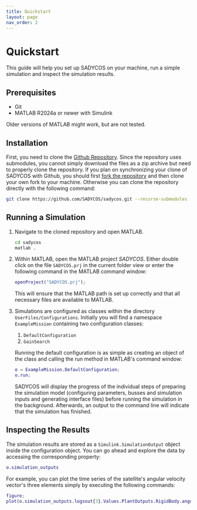 ```yaml
---
title: Quickstart
layout: page
nav_order: 2
---
```


# Quickstart
This guide will help you set up SADYCOS on your machine, run a simple simulation and inspect the simulation results.

## Prerequisites
- Git
- MATLAB R2024a or newer with Simulink

Older versions of MATLAB might work, but are not tested.

## Installation
First, you need to clone the [Github Repository](https://github.com/SADYCOS/sadycos).
Since the repository uses submodules, you cannot simply download the files as a zip archive but need to properly clone the repository.
If you plan on synchronizing your clone of SADYCOS with Github, you should first [fork the repository](https://github.com/SADYCOS/sadycos/fork) and then clone your own fork to your machine.
Otherwise you can clone the repository directly with the following command:
```bash
git clone https://github.com/SADYCOS/sadycos.git --recurse-submodules
```

## Running a Simulation
1. Navigate to the cloned repository and open MATLAB.
    ```bash
    cd sadycos
    matlab .
    ```
2. Within MATLAB, open the MATLAB project _SADYCOS_. Either double click on the file `SADYCOS.prj` in the current folder view or enter the following command in the MATLAB command window:
    ```matlab
    openProject("SADYCOS.prj");
    ```
    This will ensure that the MATLAB path is set up correctly and that all necessary files are available to MATLAB.
3. Simulations are configured as classes within the directory `UserFiles/Configurations`.
Initially you will find a namespace `ExampleMission` containing two configuration classes:
    1. `DefaultConfiguration`
    2. `GainSearch`

    Running the default configuration is as simple as creating an object of the class and calling the run method in MATLAB's command window:
    ```matlab
    o = ExampleMission.DefaultConfiguration;
    o.run;
    ```
    SADYCOS will display the progress of the individual steps of preparing the simulation model (configuring parameters, busses and simulation inputs and generating interface files) before running the simulation in the background.
    Afterwards, an output to the command line will indicate that the simulation has finished.

## Inspecting the Results
The simulation results are stored as a `Simulink.SimulationOutput` object inside the configuration object.
You can go ahead and explore the data by accessing the corresponding property:
```matlab
o.simulation_outputs
```
For example, you can plot the time series of the satellite's angular velocity vector's three elements simply by executing the following commands:
```matlab
figure;
plot(o.simulation_outputs.logsout{3}.Values.PlantOutputs.RigidBody.angular_velocity_BI_B__rad_per_s);
```